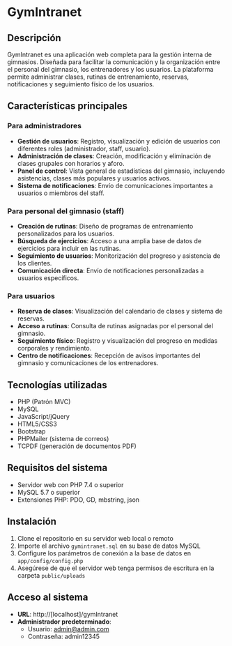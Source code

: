 # GymIntranet

## Descripción
GymIntranet es una aplicación web completa para la gestión interna de gimnasios. Diseñada para facilitar la comunicación y la organización entre el personal del gimnasio, los entrenadores y los usuarios. La plataforma permite administrar clases, rutinas de entrenamiento, reservas, notificaciones y seguimiento físico de los usuarios.

## Características principales

### Para administradores
- **Gestión de usuarios**: Registro, visualización y edición de usuarios con diferentes roles (administrador, staff, usuario).
- **Administración de clases**: Creación, modificación y eliminación de clases grupales con horarios y aforo.
- **Panel de control**: Vista general de estadísticas del gimnasio, incluyendo asistencias, clases más populares y usuarios activos.
- **Sistema de notificaciones**: Envío de comunicaciones importantes a usuarios o miembros del staff.

### Para personal del gimnasio (staff)
- **Creación de rutinas**: Diseño de programas de entrenamiento personalizados para los usuarios.
- **Búsqueda de ejercicios**: Acceso a una amplia base de datos de ejercicios para incluir en las rutinas.
- **Seguimiento de usuarios**: Monitorización del progreso y asistencia de los clientes.
- **Comunicación directa**: Envío de notificaciones personalizadas a usuarios específicos.

### Para usuarios
- **Reserva de clases**: Visualización del calendario de clases y sistema de reservas.
- **Acceso a rutinas**: Consulta de rutinas asignadas por el personal del gimnasio.
- **Seguimiento físico**: Registro y visualización del progreso en medidas corporales y rendimiento.
- **Centro de notificaciones**: Recepción de avisos importantes del gimnasio y comunicaciones de los entrenadores.

## Tecnologías utilizadas
- PHP (Patrón MVC)
- MySQL
- JavaScript/jQuery
- HTML5/CSS3
- Bootstrap
- PHPMailer (sistema de correos)
- TCPDF (generación de documentos PDF)

## Requisitos del sistema
- Servidor web con PHP 7.4 o superior
- MySQL 5.7 o superior
- Extensiones PHP: PDO, GD, mbstring, json

## Instalación
1. Clone el repositorio en su servidor web local o remoto
2. Importe el archivo `gymintranet.sql` en su base de datos MySQL
3. Configure los parámetros de conexión a la base de datos en `app/config/config.php`
4. Asegúrese de que el servidor web tenga permisos de escritura en la carpeta `public/uploads`

## Acceso al sistema
- **URL**: http://[localhost]/gymIntranet
- **Administrador predeterminado**:
  - Usuario: admin@admin.com
  - Contraseña: admin12345

